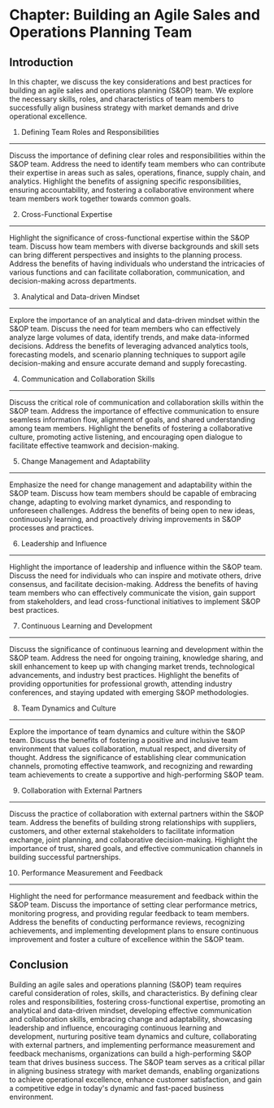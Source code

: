 Chapter: Building an Agile Sales and Operations Planning Team
=============================================================

Introduction
------------

In this chapter, we discuss the key considerations and best practices for building an agile sales and operations planning (S\&OP) team. We explore the necessary skills, roles, and characteristics of team members to successfully align business strategy with market demands and drive operational excellence.

1. Defining Team Roles and Responsibilities
-------------------------------------------

Discuss the importance of defining clear roles and responsibilities within the S\&OP team. Address the need to identify team members who can contribute their expertise in areas such as sales, operations, finance, supply chain, and analytics. Highlight the benefits of assigning specific responsibilities, ensuring accountability, and fostering a collaborative environment where team members work together towards common goals.

2. Cross-Functional Expertise
-----------------------------

Highlight the significance of cross-functional expertise within the S\&OP team. Discuss how team members with diverse backgrounds and skill sets can bring different perspectives and insights to the planning process. Address the benefits of having individuals who understand the intricacies of various functions and can facilitate collaboration, communication, and decision-making across departments.

3. Analytical and Data-driven Mindset
-------------------------------------

Explore the importance of an analytical and data-driven mindset within the S\&OP team. Discuss the need for team members who can effectively analyze large volumes of data, identify trends, and make data-informed decisions. Address the benefits of leveraging advanced analytics tools, forecasting models, and scenario planning techniques to support agile decision-making and ensure accurate demand and supply forecasting.

4. Communication and Collaboration Skills
-----------------------------------------

Discuss the critical role of communication and collaboration skills within the S\&OP team. Address the importance of effective communication to ensure seamless information flow, alignment of goals, and shared understanding among team members. Highlight the benefits of fostering a collaborative culture, promoting active listening, and encouraging open dialogue to facilitate effective teamwork and decision-making.

5. Change Management and Adaptability
-------------------------------------

Emphasize the need for change management and adaptability within the S\&OP team. Discuss how team members should be capable of embracing change, adapting to evolving market dynamics, and responding to unforeseen challenges. Address the benefits of being open to new ideas, continuously learning, and proactively driving improvements in S\&OP processes and practices.

6. Leadership and Influence
---------------------------

Highlight the importance of leadership and influence within the S\&OP team. Discuss the need for individuals who can inspire and motivate others, drive consensus, and facilitate decision-making. Address the benefits of having team members who can effectively communicate the vision, gain support from stakeholders, and lead cross-functional initiatives to implement S\&OP best practices.

7. Continuous Learning and Development
--------------------------------------

Discuss the significance of continuous learning and development within the S\&OP team. Address the need for ongoing training, knowledge sharing, and skill enhancement to keep up with changing market trends, technological advancements, and industry best practices. Highlight the benefits of providing opportunities for professional growth, attending industry conferences, and staying updated with emerging S\&OP methodologies.

8. Team Dynamics and Culture
----------------------------

Explore the importance of team dynamics and culture within the S\&OP team. Discuss the benefits of fostering a positive and inclusive team environment that values collaboration, mutual respect, and diversity of thought. Address the significance of establishing clear communication channels, promoting effective teamwork, and recognizing and rewarding team achievements to create a supportive and high-performing S\&OP team.

9. Collaboration with External Partners
---------------------------------------

Discuss the practice of collaboration with external partners within the S\&OP team. Address the benefits of building strong relationships with suppliers, customers, and other external stakeholders to facilitate information exchange, joint planning, and collaborative decision-making. Highlight the importance of trust, shared goals, and effective communication channels in building successful partnerships.

10. Performance Measurement and Feedback
----------------------------------------

Highlight the need for performance measurement and feedback within the S\&OP team. Discuss the importance of setting clear performance metrics, monitoring progress, and providing regular feedback to team members. Address the benefits of conducting performance reviews, recognizing achievements, and implementing development plans to ensure continuous improvement and foster a culture of excellence within the S\&OP team.

Conclusion
----------

Building an agile sales and operations planning (S\&OP) team requires careful consideration of roles, skills, and characteristics. By defining clear roles and responsibilities, fostering cross-functional expertise, promoting an analytical and data-driven mindset, developing effective communication and collaboration skills, embracing change and adaptability, showcasing leadership and influence, encouraging continuous learning and development, nurturing positive team dynamics and culture, collaborating with external partners, and implementing performance measurement and feedback mechanisms, organizations can build a high-performing S\&OP team that drives business success. The S\&OP team serves as a critical pillar in aligning business strategy with market demands, enabling organizations to achieve operational excellence, enhance customer satisfaction, and gain a competitive edge in today's dynamic and fast-paced business environment.
